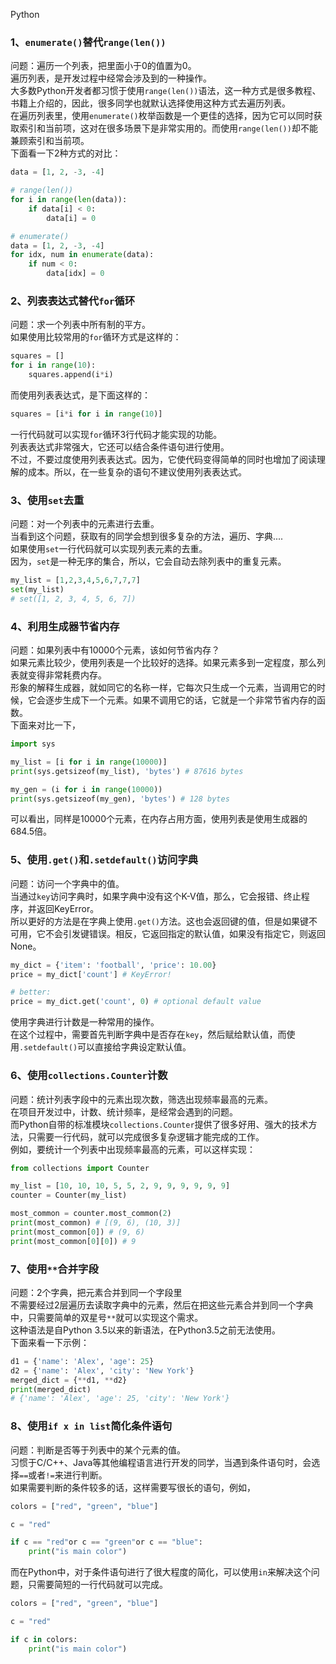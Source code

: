 Python
<a name="u0Mjx"></a>
### 1、`enumerate()`替代`range(len())`
问题：遍历一个列表，把里面小于0的值置为0。<br />遍历列表，是开发过程中经常会涉及到的一种操作。<br />大多数Python开发者都习惯于使用`range(len())`语法，这一种方式是很多教程、书籍上介绍的，因此，很多同学也就默认选择使用这种方式去遍历列表。<br />在遍历列表里，使用`enumerate()`枚举函数是一个更佳的选择，因为它可以同时获取索引和当前项，这对在很多场景下是非常实用的。而使用`range(len())`却不能兼顾索引和当前项。<br />下面看一下2种方式的对比：
```python
data = [1, 2, -3, -4]

# range(len())
for i in range(len(data)):
    if data[i] < 0:
        data[i] = 0

# enumerate()
data = [1, 2, -3, -4]
for idx, num in enumerate(data):
    if num < 0:
        data[idx] = 0
```
<a name="rNnUl"></a>
### 2、列表表达式替代`for`循环
问题：求一个列表中所有制的平方。<br />如果使用比较常用的`for`循环方式是这样的：
```python
squares = []
for i in range(10):
    squares.append(i*i)
```
而使用列表表达式，是下面这样的：
```python
squares = [i*i for i in range(10)]
```
一行代码就可以实现`for`循环3行代码才能实现的功能。<br />列表表达式非常强大，它还可以结合条件语句进行使用。<br />不过，不要过度使用列表表达式。因为，它使代码变得简单的同时也增加了阅读理解的成本。所以，在一些复杂的语句不建议使用列表表达式。
<a name="qEyfN"></a>
### 3、使用`set`去重
问题：对一个列表中的元素进行去重。<br />当看到这个问题，获取有的同学会想到很多复杂的方法，遍历、字典....<br />如果使用`set`一行代码就可以实现列表元素的去重。<br />因为，`set`是一种无序的集合，所以，它会自动去除列表中的重复元素。
```python
my_list = [1,2,3,4,5,6,7,7,7]
set(my_list)
# set([1, 2, 3, 4, 5, 6, 7])
```
<a name="V610m"></a>
### 4、利用生成器节省内存
问题：如果列表中有10000个元素，该如何节省内存？<br />如果元素比较少，使用列表是一个比较好的选择。如果元素多到一定程度，那么列表就变得非常耗费内存。<br />形象的解释生成器，就如同它的名称一样，它每次只生成一个元素，当调用它的时候，它会逐步生成下一个元素。如果不调用它的话，它就是一个非常节省内存的函数。<br />下面来对比一下，
```python
import sys

my_list = [i for i in range(10000)]
print(sys.getsizeof(my_list), 'bytes') # 87616 bytes

my_gen = (i for i in range(10000))
print(sys.getsizeof(my_gen), 'bytes') # 128 bytes
```
可以看出，同样是10000个元素，在内存占用方面，使用列表是使用生成器的684.5倍。
<a name="cFywJ"></a>
### 5、使用`.get()`和`.setdefault()`访问字典
问题：访问一个字典中的值。<br />当通过`key`访问字典时，如果字典中没有这个K-V值，那么，它会报错、终止程序，并返回KeyError。<br />所以更好的方法是在字典上使用`.get()`方法。这也会返回键的值，但是如果键不可用，它不会引发键错误。相反，它返回指定的默认值，如果没有指定它，则返回None。
```python
my_dict = {'item': 'football', 'price': 10.00}
price = my_dict['count'] # KeyError!

# better:
price = my_dict.get('count', 0) # optional default value
```
使用字典进行计数是一种常用的操作。<br />在这个过程中，需要首先判断字典中是否存在`key`，然后赋给默认值，而使用`.setdefault()`可以直接给字典设定默认值。
<a name="BC3JO"></a>
### 6、使用`collections.Counter`计数
问题：统计列表字段中的元素出现次数，筛选出现频率最高的元素。<br />在项目开发过中，计数、统计频率，是经常会遇到的问题。<br />而Python自带的标准模块`collections.Counter`提供了很多好用、强大的技术方法，只需要一行代码，就可以完成很多复杂逻辑才能完成的工作。<br />例如，要统计一个列表中出现频率最高的元素，可以这样实现：
```python
from collections import Counter

my_list = [10, 10, 10, 5, 5, 2, 9, 9, 9, 9, 9, 9]
counter = Counter(my_list)

most_common = counter.most_common(2)
print(most_common) # [(9, 6), (10, 3)]
print(most_common[0]) # (9, 6)
print(most_common[0][0]) # 9
```
<a name="JFC4X"></a>
### 7、使用`**`合并字段
问题：2个字典，把元素合并到同一个字段里<br />不需要经过2层遍历去读取字典中的元素，然后在把这些元素合并到同一个字典中，只需要简单的双星号`**`就可以实现这个需求。<br />这种语法是自Python 3.5以来的新语法，在Python3.5之前无法使用。<br />下面来看一下示例：
```python
d1 = {'name': 'Alex', 'age': 25}
d2 = {'name': 'Alex', 'city': 'New York'}
merged_dict = {**d1, **d2}
print(merged_dict)
# {'name': 'Alex', 'age': 25, 'city': 'New York'}
```
<a name="dhECs"></a>
### 8、使用`if x in list`简化条件语句
问题：判断是否等于列表中的某个元素的值。<br />习惯于C/C++、Java等其他编程语言进行开发的同学，当遇到条件语句时，会选择`==`或者`!=`来进行判断。<br />如果需要判断的条件较多的话，这样需要写很长的语句，例如，
```python
colors = ["red", "green", "blue"]

c = "red"

if c == "red"or c == "green"or c == "blue":
    print("is main color")
```
而在Python中，对于条件语句进行了很大程度的简化，可以使用`in`来解决这个问题，只需要简短的一行代码就可以完成。
```python
colors = ["red", "green", "blue"]

c = "red"

if c in colors:
    print("is main color")
```
